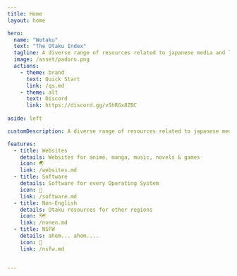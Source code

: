 ```yaml
---
title: Home
layout: home

hero:
  name: "Wotaku"
  text: "The Otaku Index"
  tagline: A diverse range of resources related to japanese media and language
  image: /asset/padoru.png
  actions:
    - theme: brand
      text: Quick Start
      link: /qs.md
    - theme: alt
      text: Discord
      link: https://discord.gg/vShRGx8ZBC
      
aside: left

customDescription: A diverse range of resources related to japanese media and language

features:
  - title: Websites
    details: Websites for anime, manga, music, novels & games
    icon: 🌏
    link: /websites.md
  - title: Software
    details: Software for every Operating System
    icon: 💾
    link: /software.md
  - title: Non-English
    details: Otaku resources for other regions
    icon: 🗺️
    link: /nonen.md
  - title: NSFW
    details: ahem... ahem....
    icon: 🔞
    link: /nsfw.md


---
```

